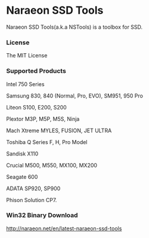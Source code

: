 # Naraeon SSD Tools

Naraeon SSD Tools(a.k.a NSTools) is a toolbox for SSD.

### License
The MIT License

### Supported Products

Intel 750 Series

Samsung 830, 840 (Normal, Pro, EVO), SM951, 950 Pro

Liteon S100, E200, S200

Plextor M3P, M5P, M5S, Ninja

Mach Xtreme MYLES, FUSION, JET ULTRA

Toshiba Q Series F, H, Pro Model

Sandisk X110

Crucial M500, M550, MX100, MX200

Seagate 600

ADATA SP920, SP900

Phison Solution CP7.

### Win32 Binary Download
http://naraeon.net/en/latest-naraeon-ssd-tools
